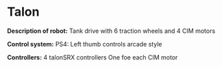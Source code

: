 # Talon

**Description of robot:**
Tank drive with 6 traction wheels and 4 CIM motors

**Control system:**
PS4: Left thumb controls arcade style

**Controllers:**
4 talonSRX controllers
One foe each CIM motor
